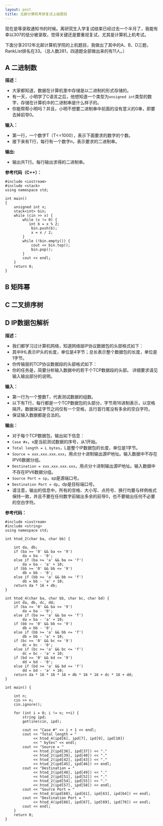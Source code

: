 ```yaml
---
layout: post
title: 北邮计算机考研复试上级题目
---
```


现在是等录取通知书的时候。离研究生入学复试结束已经过去一个半月了，我能有幸以307的低分被录取，觉得关键还是要重视复试，尤其是计算机上机考试。

下面分享2012年北邮计算机学院的上机题目，我做出了其中的A、B、D三题，RankList排名在33。（总人数281，四道题全部做出来的有11人。）

## A 二进制数 ##

**描述：**

- 大家都知道，数据在计算机里中存储是以二进制的形式存储的。
- 有一天，小明学了C语言之后，他想知道一个类型为`unsigned int`类型的数字，存储在计算机中的二进制串是什么样子的。
- 你能帮帮小明吗？并且，小明不想要二进制串中前面的没有意义的0串，即要去掉前导0。

**输入：**

- 第一行，一个数字T（T<=1000），表示下面要求的数字的个数。
- 接下来有T行，每行有一个数字n，表示要求的二进制串。

**输出:**

- 输出共T行。每行输出求得的二进制串。

**参考代码（C++）：**

    #include <iostream>
    #include <stack>
    using namespace std;

    int main()
    {
        unsigned int x;
        stack<int> bin;
        while (cin >> x) {
            while (x != 0) {
               int b = x % 2;
                bin.push(b);
                x = x / 2;
            }
            while (!bin.empty()) {
                cout << bin.top();
                bin.pop();
            }
            cout << endl;
        }
        return 0;
    }

## B 矩阵幂 ##

## C 二叉排序树 ##

## D IP数据包解析 ##

**描述：**

- 我们都学习过计算机网络，知道网络层IP协议数据包的头部格式如下：
- 其中IHL表示IP头的长度，单位是4字节；总长表示整个数据包的长度，单位是1字节。
- 你传输层的TCP协议数据段的头部格式如下：
- 你的任务是，简要分析输入数据中的若干个TCP数据段的头部。 详细要求请见输入输出部分的说明。

**输入：**

- 第一行为一个整数T，代表测试数据的组数。
- 以下有T行，每行都是一个TCP数据包的头部分，字节用16进制表示，以空格隔开。数据保证字节之间仅有一个空格，且行首行尾没有多余的空白字符。
- 保证输入数据都是合法的。

**输出：**

- 对于每个TCP数据包，输出如下信息：
- `Case #x`，x是当前测试数据的序号，从1开始。
- `Total length = L bytes`，L是整个IP数据包的长度，单位是1字节。
- `Source = xxx.xxx.xxx.xxx`，用点分十进制输出源IP地址。输入数据中不存在IPV6数据分组。
- `Destination = xxx.xxx.xxx.xxx`，用点分十进制输出源IP地址。输入数据中不存在IPV6数据分组。
- `Source Port = sp`，sp是源端口号。
- `Destination Port = dp`，dp是目标端口号。
- 请注意，输出的信息中，所有的空格、大小写、点符号、换行均要与样例格式保持一致，并且不要在任何数字前输出多余的前导0，也不要输出任何不必要的空白字符。

**参考代码：**

    #include <iostream>
    #include <string>
    using namespace std;

    int htod_2(char ba, char bb) {

        int da, db;
        if (ba >= '0' && ba <= '9')
            da = ba - '0';
        else if (ba >= 'a' && ba <= 'f')
            da = ba - 'a' + 10;
        if (bb >= '0' && bb <= '9')
            db = bb - '0';
        else if (bb >= 'a' && bb <= 'f')
            db = bb - 'a' + 10;
        return da * 16 + db;
    }

    int htod_4(char ba, char bb, char bc, char bd) {
        int da, db, dc, dd;
        if (ba >= '0' && ba <= '9')
            da = ba - '0';
        else if (ba >= 'a' && ba <= 'f')
            da = ba - 'a' + 10;
        if (bb >= '0' && bb <= '9')
            db = bb - '0';
        else if (bb >= 'a' && bb <= 'f')
            db = bb - 'a' + 10;
        if (bc >= '0' && bc <= '9')
            dc = bc - '0';
        else if (bc >= 'a' && bc <= 'f')
            dc = bc - 'a' + 10;
        if (bd >= '0' && bd <= '9')
            dd = bd - '0';
        else if (bd >= 'a' && bd <= 'f')
            dd = bd - 'a' + 10;
        return da * 16 * 16 * 16 + db * 16 * 16 + dc * 16 + dd;
    }

    int main() {

        int n;
        cin >> n;
        cin.ignore();

        for (int i = 0; i != n; ++i) {
            string ipd;
            getline(cin, ipd);

            cout << "Case #" << i + 1 << endl;
            cout << "Total length = "
                 << htod_4(ipd[6], ipd[7], ipd[9], ipd[10])
                 << " bytes" << endl;
            cout << "Source = "
                 << htod_2(ipd[36], ipd[37]) << "."
                 << htod_2(ipd[39], ipd[40]) << "."
                 << htod_2(ipd[42], ipd[43]) << "."
                 << htod_2(ipd[45], ipd[46]) << endl;
            cout << "Destination = "
                 << htod_2(ipd[48], ipd[49]) << "."
                 << htod_2(ipd[51], ipd[52]) << "."
                 << htod_2(ipd[54], ipd[55]) << "."
                 << htod_2(ipd[57], ipd[58]) << endl;
            cout << "Source Port = "
                 << htod_4(ipd[60], ipd[61], ipd[63], ipd[64]) << endl;
            cout << "Destination Port = "
                 << htod_4(ipd[66], ipd[67], ipd[69], ipd[70]) << endl;
            cout << endl;
        }
        return 0;
    }


